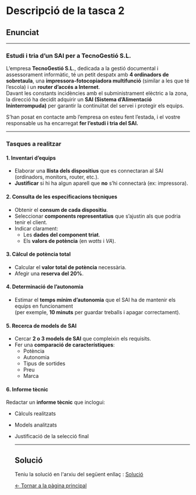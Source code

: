 # Descripció de la tasca 2
## Enunciat

---

### Estudi i tria d’un SAI per a TecnoGestió S.L.

L’empresa **TecnoGestió S.L.**, dedicada a la gestió documental i assessorament informàtic, té un petit despatx amb **4 ordinadors de sobretaula**, una **impressora-fotocopiadora multifunció** (similar a les que té l’escola) i un **router d’accés a Internet**.  
Davant les constants incidències amb el subministrament elèctric a la zona, la direcció ha decidit adquirir un **SAI (Sistema d’Alimentació Ininterrompuda)** per garantir la continuïtat del servei i protegir els equips.

S’han posat en contacte amb l’empresa on esteu fent l’estada, i el vostre responsable us ha encarregat **fer l’estudi i tria del SAI.**

---

### Tasques a realitzar

#### 1. Inventari d’equips
- Elaborar una **llista dels dispositius** que es connectaran al SAI (ordinadors, monitors, router, etc.).
- **Justificar** si hi ha algun aparell que **no** s’hi connectarà (ex: impressora).

#### 2. Consulta de les especificacions tècniques
- Obtenir el **consum de cada dispositiu**.
- Seleccionar **components representatius** que s’ajustin als que podria tenir el client.
- Indicar clarament:
  - Les **dades del component triat**.
  - Els **valors de potència** (en *watts* i *VA*).

#### 3. Càlcul de potència total
- Calcular el **valor total de potència** necessària.
- Afegir una **reserva del 20%**.

#### 4. Determinació de l’autonomia
- Estimar el **temps mínim d’autonomia** que el SAI ha de mantenir els equips en funcionament  
  (per exemple, **10 minuts** per guardar treballs i apagar correctament).

#### 5. Recerca de models de SAI
- Cercar **2 o 3 models de SAI** que compleixin els requisits.
- Fer una **comparació de característiques**:
  - Potència  
  - Autonomia  
  - Tipus de sortides  
  - Preu  
  - Marca

#### 6. Informe tècnic
Redactar un **informe tècnic** que inclogui:
- Càlculs realitzats  
- Models analitzats  
- Justificació de la selecció final

  ---

  ## Solució

  Teniu la solució en l'arxiu del següent enllaç : [Solució](solucio.md)
  
  [← Tornar a la pàgina principal](../README.md)

